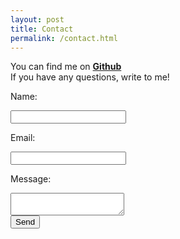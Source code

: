 ```yaml
---
layout: post
title: Contact
permalink: /contact.html
---
```


  You can find me on <b>[Github]</b><br>
  If you have any questions, write to me!
  <form
    action="https://formspree.io/f/mbjpglkg"
    method="POST"
  >
    <label>
      <p>Name:</p>
      <input type="text" name="name">
    </label>
    <label>
      <p>Email:</p>
      <input type="email" name="_replyto">
    </label>
    <label>
      <p>Message:</p>
      <textarea name="message"></textarea>
    </label><br />
    <input type="submit" value="Send">
  </form>


[github]: https://github.com/JoannaKlosinska
